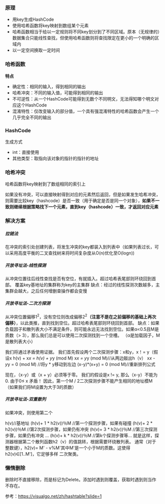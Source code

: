 ### 原理
- 用key生成HashCode
- 使用哈希函数将key映射到数组某个元素
- 哈希函数相当于给以一定规则将不同key划分到了不同区域。原本（无规律的）数据集合只能线性查找，但使用哈希函数则将查找限定在更小的一个明确的区域内
- 以一定空间换取一定时间

### 哈希函数

**特点**
- 确定性：相同的输入，得到相同的输出
- 哈希冲突：不同的输入值，可能得到相同的输出
- 不可逆性：从一个HashCode可能得到无数个不同明文，无法得知哪个明文对应这个HashCode
- 混淆特性：仅改变输入的部分值，一个具有强混淆特性的哈希函数会产生一个几乎完全不同的输出

### HashCode

生成方式
- int：直接使用
- 其他类型：取指向该对象的指针的指针的地址

### 哈希冲突
哈希函数将key映射到了数组相同的索引上

如果没有冲突，可以直接映射得到对应的元素然后返回，但是如果发生哈希冲突，则需要比较key（hashcode）是否一致（用于确定是否是同一个对象），**如果不一致则继续根据策略找下一个元素，直到key（hashcode）一致，才返回对应元素**

### 解决方案
##### 拉链法
在冲突的索引处创建列表，将发生冲突的key都装入到列表中（如果列表过长，可以采用高度平衡的二叉查找树来将时间复杂度从O(n)优化至O(logn))
##### 开放寻址法-线性探测
从冲突位置往后线性查找是否有空位，有就插入。超过哈希表尾部则环绕回到首部。
覆盖key基地址的集群称为key的主集群
缺点：经过的线性探测次数越多，主集群会越大，之后任何增删查操作都会变慢
##### 开放寻址法-二次方探测
从冲突位置偏移$1^2$，没有空位则改成偏移$2^2$**（注意不是在之前偏移的基础上再次偏移）**，以此类推，直到找到空位。超过哈希表尾部则环绕回到首部。
缺点：如果负载因子和散列表大小不满足条件，则可能永远无法找到空位。如果α<0.5且M是质数（> 3），那么我们总是可以使用二次探测找到一个空槽。 （α是加载因子，M是散列表大小）

我们将通过矛盾使用证据。 我们首先假设两个二次探测步骤：x和y，x！= y（假设x
h(v) + x*x = h(v) + y*y (mod M)
x*x = y*y (mod M)//从两边敲出h（v）
x*x - y*y = 0 (mod M) //将y * y移动到左边
(x-y)*(x+y) = 0 (mod M)//重新排列公式

现在，（x-y）或（x + y）必须等于零。 我们的假设是x != y,  那么（x-y）不能为0. 由于0≤ x
矛盾！
因此，第一个M / 2二次探测步骤不能产生相同的地址模M（如果我们将M设置为大于3的质数）

##### 开放寻址法-双重散列
如果冲突，则使用第二个

h(v)//基地址
(h(v)+ 1 * h2(v))％M //第一个探测步骤，如果有碰撞
(h(v)+ 2 * h2(v))％M //第2次探测步骤，如果仍有冲突
(h(v)+ 3 * h2(v))％M //第三次探测步骤，如果仍有冲突
...
(h(v)+ k * h2(v))％M //第k个探测步骤等...
就是这样，探测器根据第二个散列函数h2（v）的值跳转，根据需要环绕散列表。
通常（对于整数键），h2(v)= M' - v%M'其中M'是一个小于M的质数。这使得h2(v)∈[1..M']，它足够多样 二次聚类。
### 懒惰删除
删除时不直接移除，而是标记为Delete。添加时遇到则覆盖，获取时遇到则当作不存在。

参考：https://visualgo.net/zh/hashtable?slide=1
